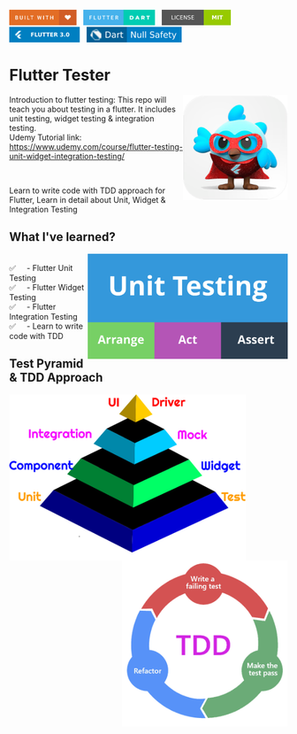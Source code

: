 <img src="screenshots/badges/built-with-love.svg" height="28px"/>&nbsp;&nbsp;
<img src="screenshots/badges/flutter-dart.svg" height="28px" />&nbsp;&nbsp;
<a href="https://choosealicense.com/licenses/mit/" target="_blank"><img src="screenshots/badges/license-MIT.svg" height="28px" /></a>&nbsp;&nbsp;
<img src="screenshots/badges/Flutter-3.svg" height="28px" />&nbsp;&nbsp;
<img src="screenshots/badges/dart-null_safety-blue.svg" height="28px"/>

# Flutter Tester

<img align="right" src="screenshots/store_icons/playstore.png" height="190"></img>

Introduction to flutter testing: This repo will teach you about testing in a flutter. It includes unit testing, widget testing & integration testing.<br>
Udemy Tutorial link: https://www.udemy.com/course/flutter-testing-unit-widget-integration-testing/

<br>

Learn to write code with TDD approach for Flutter, Learn in detail about Unit, Widget & Integration Testing

## What I've learned?
<img align="right" src="screenshots/images/aaa.png" height="190"></img><br>
✅ &nbsp;&nbsp;&nbsp;&nbsp;-  Flutter Unit Testing <br>
✅ &nbsp;&nbsp;&nbsp;&nbsp;-  Flutter Widget Testing <br>
✅ &nbsp;&nbsp;&nbsp;&nbsp;-  Flutter Integration Testing <br>
✅ &nbsp;&nbsp;&nbsp;&nbsp;-  Learn to write code with TDD <br>

## Test Pyramid & TDD Approach

<img align="left" src="screenshots/images/text_pyramid.png" height="300"></img>
<img align="right" src="screenshots/images/tdd.png" height="300"></img>

